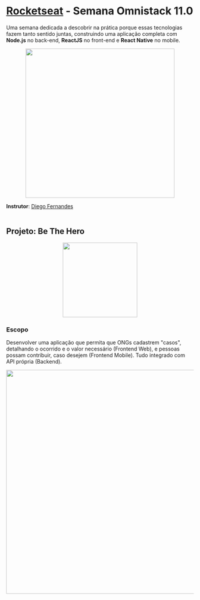 # [Rocketseat](https://rocketseat.com.br/) - Semana Omnistack 11.0

Uma semana dedicada a descobrir na prática porque essas tecnologias fazem tanto sentido juntas, construindo uma aplicação completa com **Node.js** no back-end, **ReactJS** no front-end e **React Native** no mobile.

<p align="center">
  <img  width='400' src='https://user-images.githubusercontent.com/45580434/77861076-3b093800-71e9-11ea-8e63-f976402ce769.png'>
</p>

**Instrutor**: [Diego Fernandes](https://github.com/diego3g)
<br><br>


## Projeto: Be The Hero

<p align="center">
  <img  width='200' src='https://user-images.githubusercontent.com/45580434/77860971-97b82300-71e8-11ea-9ed8-b50fb995a820.png'>
</p>

### Escopo
Desenvolver uma aplicação que permita que ONGs cadastrem "casos", detalhando o ocorrido e o valor necessário (Frontend Web), e pessoas possam contribuir, caso desejem (Frontend Mobile). Tudo integrado com API própria (Backend).

<p align="center">
  <img  width='600' src='https://user-images.githubusercontent.com/45580434/77860977-9b4baa00-71e8-11ea-9952-29223db43055.png'>
</p>
